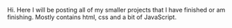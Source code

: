 Hi.
Here I will be posting all of my smaller projects that I have finished or am finishing.
Mostly contains html, css and a bit of JavaScript.
